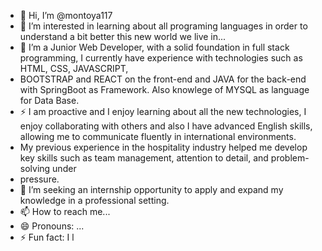- 👋 Hi, I’m @montoya117
- 👀 I’m interested in learning about all programing languages in order to understand a bit better this new world we live in... 
- 🌱 I’m a Junior Web Developer, with a solid foundation in full stack programming, I currently have experience with technologies such as HTML, CSS, JAVASCRIPT,
- BOOTSTRAP and REACT on the front-end and JAVA for the back-end with SpringBoot as Framework. Also knowlege of MYSQL as language for Data Base.
- ⚡ I am proactive and I enjoy learning about all the new technologies, I enjoy collaborating with others and also I have advanced English skills, allowing me to communicate fluently in international environments. 
- My previous experience in the hospitality industry helped me develop key skills such as team management, attention to detail, and problem-solving under
- pressure.  
- 💞️ I’m seeking an internship opportunity to apply and expand my knowledge in a professional setting. 
- 📫 How to reach me...
- 😄 Pronouns: ...
- ⚡ Fun fact: I l

<!---
montoya117/montoya117 is a ✨ special ✨ repository because... 
--->

